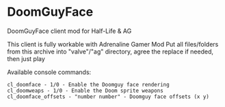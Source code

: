 # DoomGuyFace

DoomGuyFace client mod for Half-Life & AG

This client is fully workable with Adrenaline Gamer Mod
Put all files/folders from this archive into "valve"/"ag" directory, agree the replace if needed, then just play

Available console commands:

	cl_doomface - 1/0 - Enable the Doomguy face rendering
	cl_doomweaps - 1/0 - Enable the Doom sprite weapons
	cl_doomface_offsets - "number number" - Doomguy face offsets (x y)
